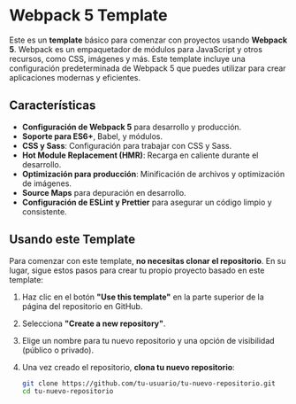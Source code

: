 # Webpack 5 Template

Este es un **template** básico para comenzar con proyectos usando **Webpack 5**. Webpack es un empaquetador de módulos para JavaScript y otros recursos, como CSS, imágenes y más. Este template incluye una configuración predeterminada de Webpack 5 que puedes utilizar para crear aplicaciones modernas y eficientes.

## Características

- **Configuración de Webpack 5** para desarrollo y producción.
- **Soporte para ES6+**, Babel, y módulos.
- **CSS y Sass**: Configuración para trabajar con CSS y Sass.
- **Hot Module Replacement (HMR)**: Recarga en caliente durante el desarrollo.
- **Optimización para producción**: Minificación de archivos y optimización de imágenes.
- **Source Maps** para depuración en desarrollo.
- **Configuración de ESLint y Prettier** para asegurar un código limpio y consistente.

## Usando este Template

Para comenzar con este template, **no necesitas clonar el repositorio**. En su lugar, sigue estos pasos para crear tu propio proyecto basado en este template:

1. Haz clic en el botón **"Use this template"** en la parte superior de la página del repositorio en GitHub.
2. Selecciona **"Create a new repository"**.
3. Elige un nombre para tu nuevo repositorio y una opción de visibilidad (público o privado).
4. Una vez creado el repositorio, **clona tu nuevo repositorio**:

   ```bash
   git clone https://github.com/tu-usuario/tu-nuevo-repositorio.git
   cd tu-nuevo-repositorio
   ```

